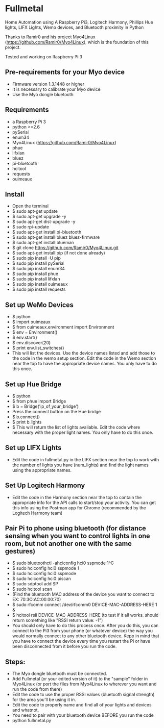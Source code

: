 # Fullmetal
Home Automation using A Raspberry Pi3, Logitech Harmony, Phillips Hue lights, LIFX Lights, Wemo devices, and Bluetooth proximity in Python


Thanks to Ramir0 and his project Myo4Linux (https://github.com/Ramir0/Myo4Linux), which is the foundation of this project.

Tested and working on Raspberry Pi 3

## Pre-requirements for your Myo device
- Firmware version 1.3.1448 or higher
- It is necessary to calibrate your Myo device
- Use the Myo dongle bluetooth

## Requirements
- a Raspberry Pi 3
- python >=2.6
- pySerial
- enum34
- Myo4Linux (https://github.com/Ramir0/Myo4Linux)
- phue
- lifxlan
- bluez
- pi-bluetooth
- hcitool
- requests
- ouimeaux

## Install

- Open the terminal
- $ sudo apt-get update
- $ sudo apt-get upgrade -y
- $ sudo apt-get dist-upgrade -y
- $ sudo rpi-update
- $ sudo apt-get install pi-bluetooth
- $ sudo apt-get install bluez bluez-firmware
- $ sudo apt-get install blueman
- $ git clone https://github.com/Ramir0/Myo4Linux.git
- $ sudo apt-get install pip (if not done already)
- $ sudo pip install -U pip
- $ sudo pip install pySerial
- $ sudo pip install enum34
- $ sudo pip install phue
- $ sudo pip install lifxlan
- $ sudo pip install ouimeaux
- $ sudo pip install requests

## Set up WeMo Devices

- $ python
- $ import ouimeaux
- $ from ouimeaux.environment import Environment
- $ env = Environment()
- $ env.start()
- $ env.discover(20)
- $ print env.list_switches()
- This will list the devices. Use the device names listed and add those to the code in the wemo setup section. Edit the code in the Wemo section near the top to have the appropriate device names. You only have to do this once.

## Set up Hue Bridge
- $ python
- $ from phue import Bridge
- $ b = Bridge('ip_of_your_bridge')
- Press the connect button on the Hue bridge
- $ b.connect()
- $ print b.lights
- $ This will return the list of lights available. Edit the code where necessary with the proper light names. You only have to do this once. 

## Set up LIFX Lights
- Edit the code in fullmetal.py in the LIFX section near the top to work with the number of lights you have (num_lights) and find the light names using the appropriate names. 

## Set Up Logitech Harmony
- Edit the code in the Harmony section near the top to contain the appropriate info for the API calls to start/stop your activity. You can get this info using the Postman app for Chrome (recommended by the Logitech Harmony team)

## Pair Pi to phone using bluetooth (for distance sensing when you want to control lights in one room, but not another one with the same gestures)

- $ sudo bluetoothctl -ahciconfig hci0 sspmode 1^C
- $ sudo hciconfig hci0 sspmode 1
- $ sudo hciconfig hci0 sspmode
- $ sudo hciconfig hci0 piscan
- $ sudo sdptool add SP
- $ sudo hcitool scan
- (Find the bluetooth MAC address of the device you want to connect to EX: 70:3O:AC:00:00:70)
- $ sudo rfcomm connect /dev/rfcomm0 DEVICE-MAC-ADDRESS-HERE 1 &
- $ hcitool rsii DEVICE-MAC-ADDRESS-HERE (to test if it all works. should return something like "RSSI return value: -1")
- You should only have to do this process once. After you do this, you can connect to the Pi3 from your phone (or whatever device) the way you would normally connect to any other bluetooth device. Kepp in mind that you have to connect the device every time you restart the Pi or have been disconnected from it before you run the code.

## Steps:

- The Myo dongle bluetooth must be connected.
- Add Fullmetal (or your edited version of it) to the "sample" folder in Myo4Linux (or port the files from Myo4Linux to wherever you want and run the code from there)
- Edit the code to use the proper RSSI values (bluetooth signal strength) for the area you'll be using it in. 
- Edit the code to properly name and find all of your lights and devices and whatnot.
- You need to pair with your bluetooth device BEFORE you run the code
- python fullmetal.py



